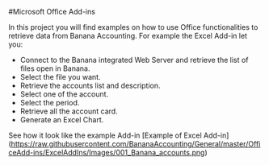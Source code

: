 #Microsoft Office Add-ins

In this project you will find examples on how to use Office functionalities to retrieve data from Banana Accounting. 
For example the Excel Add-in let you:
* Connect to the Banana integrated Web Server and retrieve the list of files open in Banana.
* Select the file you want.
* Retrieve the accounts list and description.
* Select one of the account.
* Select the period.
* Retrieve all the account card. 
* Generate an Excel Chart.

See how it look like the example Add-in 
[Example of Excel Add-in] (https://raw.githubusercontent.com/BananaAccounting/General/master/OfficeAdd-ins/ExcelAddIns/Images/001_Banana_accounts.png)



